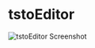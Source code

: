 # tstoEditor

![tstoEditor Screenshot](https://dl.dropboxusercontent.com/u/8005135/img/progs/tstoeditor.jpg "tstoEditor Screenshot")
